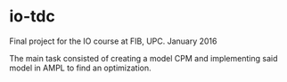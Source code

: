 # io-tdc

Final project for the IO course at FIB, UPC. January 2016

The main task consisted of creating a model CPM and implementing said model in AMPL to find an optimization.
